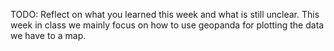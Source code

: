 TODO: Reflect on what you learned this week and what is still unclear.
This week in class we mainly focus on how to use geopanda for plotting the data we have to a map.
